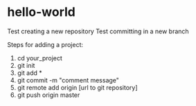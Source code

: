 # hello-world
Test creating a new repository
Test committing in a new branch

Steps for adding a project:
1. cd your_project
2. git init
3. git add *
4. git commit -m "comment message"
5. git remote add origin [url to git repository]
6. git push origin master
